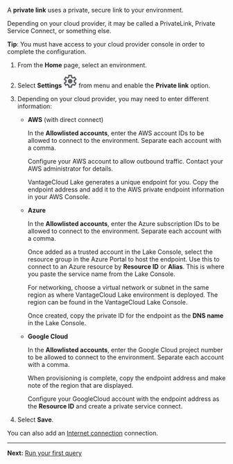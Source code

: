 A **private link** uses a private, secure link to your environment.

Depending on your cloud provider, it may be called a PrivateLink, Private Service Connect, or something else.

**Tip**: You must have access to your cloud provider console in order to complete the configuration.

1.  From the **Home** page, select an environment.


1.  Select **Settings** ![""](Images/gkz1722447366517.svg) from menu and enable the **Private link** option.


1.  Depending on your cloud provider, you may need to enter different information:

    -   **AWS** (with direct connect)

        In the **Allowlisted accounts**, enter the AWS account IDs to be allowed to connect to the environment. Separate each account with a comma.

        Configure your AWS account to allow outbound traffic. Contact your AWS administrator for details.

        VantageCloud Lake generates a unique endpoint for you. Copy the endpoint address and add it to the AWS private endpoint information in your AWS Console.


    -   **Azure**

        In the **Allowlisted accounts**, enter the Azure subscription IDs to be allowed to connect to the environment. Separate each account with a comma.

        Once added as a trusted account in the Lake Console, select the resource group in the Azure Portal to host the endpoint. Use this to connect to an Azure resource by **Resource ID** or **Alias**. This is where you paste the service name from the Lake Console.

        For networking, choose a virtual network or subnet in the same region as where VantageCloud Lake environment is deployed. The region can be found in the VantageCloud Lake Console.

        Once created, copy the private ID for the endpoint as the **DNS name** in the Lake Console.


    -   **Google Cloud**

        In the **Allowlisted accounts**, enter the Google Cloud project number to be allowed to connect to the environment. Separate each account with a comma.

        When provisioning is complete, copy the endpoint address and make note of the region that are displayed.

        Configure your GoogleCloud account with the endpoint address as the **Resource ID** and create a private service connect.


1.  Select **Save**.


You can also add an [Internet connection](jlq1721090154719.md) connection.

---

**Next:** [Run your first query](ahj1695153106508.md)

